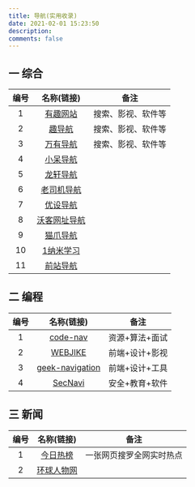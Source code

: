 ```yaml
---
title: 导航(实用收录)
date: 2021-02-01 15:23:50
description: 
comments: false
---
```

## 一 综合

| 编号 |               名称(链接)                |        备注        |
| :--: | :-------------------------------------: | :----------------: |
|  1   |     [有趣网站](https://ifun.cool/)      | 搜索、影视、软件等 |
|  2   |      [趣导航](https://qssily.com/)      | 搜索、影视、软件等 |
|  3   |     [万有导航](http://wanyouw.com/)     | 搜索、影视、软件等 |
|  4   |     [小呆导航](https://webjike.com)     |                    |
|  5   |      [龙轩导航](http://ilxdh.com/)      |                    |
|  6   |  [老司机导航](http://www.giffox.com/)   |                    |
|  7   |   [优设导航](https://hao.uisdc.com/)    |                    |
|  8   | [沃客网址导航](http://www.waysto.work/) |                    |
|  9   |    [猫爪导航](https://www.v2fy.com/)    |                    |
|  10  |     [1纳米学习](http://1nami.com/)      |                    |
|  11  | [前站导航](http://www.frontendjs.com/)  |                    |

## 二 编程

| 编号 |                    名称(链接)                    |      备注      |
| :--: | :----------------------------------------------: | :------------: |
|  1   |       [code-nav](https://www.code-nav.cn/)       | 资源+算法+面试 |
|  2   |          [WEBJIKE](http://webjike.com/)          | 前端+设计+影视 |
|  3   | [geek-navigation]([http://navigation.zcbing.cn]) | 前端+设计+工具 |
|  4   |   [SecNavi](https://www.coco413.com/navi.html)   | 安全+教育+软件 |



## 三 新闻

| 编号 |              名称(链接)              |           备注           |
| :--: | :----------------------------------: | :----------------------: |
|  1   |  [今日热榜](https://tophub.today/)   | 一张网页搜罗全网实时热点 |
|  2   | [环球人物网](http://www.hqrw.com.cn) |                          |

